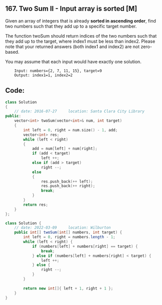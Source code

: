 ## 167. Two Sum II - Input array is sorted [M]
Given an array of integers that is already **sorted in ascending order**, find two numbers such that they add up to a specific target number.

The function twoSum should return indices of the two numbers such that they add up to the target, where index1 must be less than index2. Please note that your returned answers (both index1 and index2) are not zero-based.

You may assume that each input would have exactly one solution.
```
    Input: numbers={2, 7, 11, 15}, target=9
    Output: index1=1, index2=2
```

## Code:
```c++
class Solution 
{
    // date: 2016-07-27     location: Santa Clara City Library
public:
    vector<int> twoSum(vector<int>& num, int target) 
    {
        int left = 0, right = num.size() - 1, add;
        vector<int> res;
        while (left < right)
        {
            add = num[left] + num[right];
            if (add < target)
                left ++;
            else if (add > target)
                right --;
            else
            {
                res.push_back(++ left);
                res.push_back(++ right);
                break;
            }
        }
        return res;
    }
};
```

```java
class Solution {
    // date: 2022-03-09     location: Wilburton
    public int[] twoSum(int[] numbers, int target) {
        int left = 0, right = numbers.length - 1;
        while (left < right) {
            if (numbers[left] + numbers[right] == target) {
                break;
            } else if (numbers[left] + numbers[right] < target) {
                left ++;
            } else {
                right --;
            }
        }
        
        return new int[]{ left + 1, right + 1 };
    }
}
```
